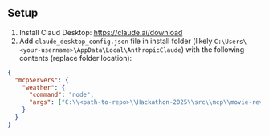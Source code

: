
## Setup

1. Install Claud Desktop: https://claude.ai/download
2. Add `claude_desktop_config.json` file in install folder (likely `C:\Users\<your-username>\AppData\Local\AnthropicClaude`) with the following contents (replace folder location):

```json
{
  "mcpServers": {
    "weather": {
      "command": "node",
      "args": ["C:\\<path-to-repo>\\Hackathon-2025\\src\\mcp\\movie-reviews-mcp\build\\index.js"]
    }
  }
}
```
